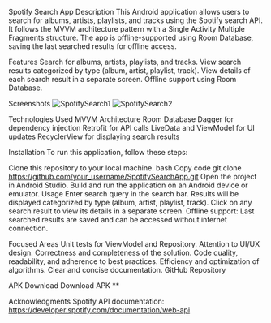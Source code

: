 
Spotify Search App
Description
This Android application allows users to search for albums, artists, playlists, and tracks using the Spotify search API. It follows the MVVM architecture pattern with a Single Activity Multiple Fragments structure. The app is offline-supported using Room Database, saving the last searched results for offline access.

Features
Search for albums, artists, playlists, and tracks.
View search results categorized by type (album, artist, playlist, track).
View details of each search result in a separate screen.
Offline support using Room Database.


Screenshots
![SpotifySearch1](https://github.com/anirudh797/SpotifySearch/assets/53581159/f7da7a27-ff1f-4882-8966-75f2dc116710)
![SpotifySearch2](https://github.com/anirudh797/SpotifySearch/assets/53581159/c453c300-028d-4edc-a7fe-55085ceebbdc)

<!-- Add screenshots of your app here -->
Technologies Used
MVVM Architecture
Room Database
Dagger for dependency injection
Retrofit for API calls
LiveData and ViewModel for UI updates
RecyclerView for displaying search results

Installation
To run this application, follow these steps:

Clone this repository to your local machine.
bash
Copy code
git clone https://github.com/your_username/SpotifySearchApp.git
Open the project in Android Studio.
Build and run the application on an Android device or emulator.
Usage
Enter search query in the search bar.
Results will be displayed categorized by type (album, artist, playlist, track).
Click on any search result to view its details in a separate screen.
Offline support: Last searched results are saved and can be accessed without internet connection.

Focused Areas
Unit tests for ViewModel and Repository.
Attention to UI/UX design.
Correctness and completeness of the solution.
Code quality, readability, and adherence to best practices.
Efficiency and optimization of algorithms.
Clear and concise documentation.
GitHub Repository

APK Download
Download APK **

Acknowledgments
Spotify API documentation: https://developer.spotify.com/documentation/web-api
